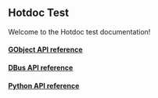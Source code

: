 ## Hotdoc Test

Welcome to the Hotdoc test documentation!

#### [GObject API reference](gobject-api)
#### [DBus API reference](dbus-api)
#### [Python API reference](python-api)
